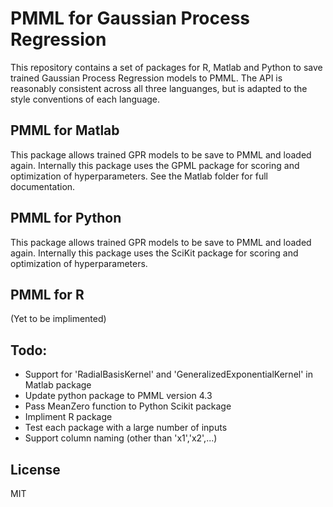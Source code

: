 # PMML for Gaussian Process Regression
This repository contains a set of packages for R, Matlab and Python to save
trained Gaussian Process Regression models to PMML. The API is reasonably consistent
across all three languanges, but is adapted to the style conventions of each language.

## PMML for Matlab
This package allows trained GPR models to be save to PMML and loaded again.
Internally this package uses the GPML package for scoring and optimization
of hyperparameters. See the Matlab folder for full documentation.

## PMML for Python
This package allows trained GPR models to be save to PMML and loaded again.
Internally this package uses the SciKit package for scoring and optimization
of hyperparameters.

## PMML for R
(Yet to be implimented)

## Todo:
- Support for 'RadialBasisKernel' and 'GeneralizedExponentialKernel' in Matlab package
- Update python package to PMML version 4.3
- Pass MeanZero function to Python Scikit package
- Impliment R package
- Test each package with a large number of inputs
- Support column naming (other than 'x1','x2',...)

## License
MIT